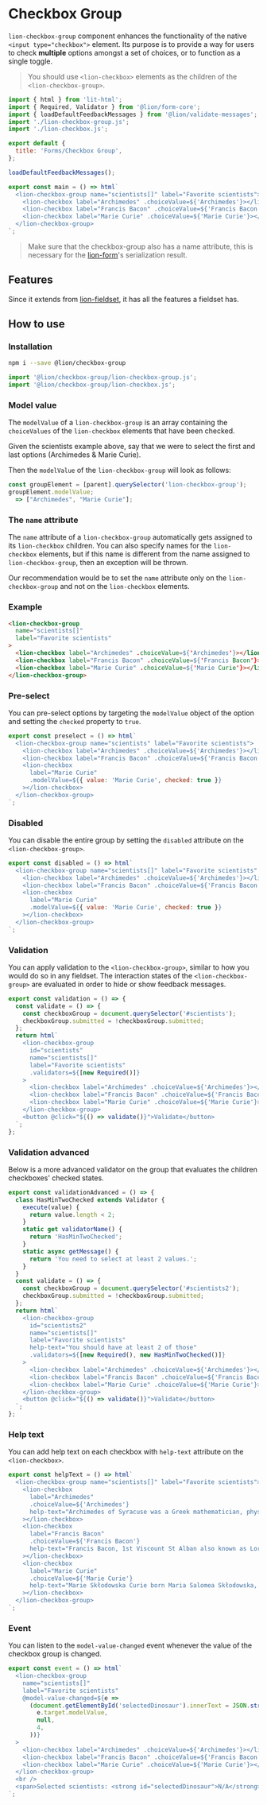[//]: # 'AUTO INSERT HEADER PREPUBLISH'

# Checkbox Group

`lion-checkbox-group` component enhances the functionality of the native `<input type="checkbox">` element.
Its purpose is to provide a way for users to check **multiple** options amongst a set of choices, or to function as a single toggle.

> You should use `<lion-checkbox>` elements as the children of the `<lion-checkbox-group>`.

```js script
import { html } from 'lit-html';
import { Required, Validator } from '@lion/form-core';
import { loadDefaultFeedbackMessages } from '@lion/validate-messages';
import './lion-checkbox-group.js';
import './lion-checkbox.js';

export default {
  title: 'Forms/Checkbox Group',
};

loadDefaultFeedbackMessages();
```

```js story
export const main = () => html`
  <lion-checkbox-group name="scientists[]" label="Favorite scientists">
    <lion-checkbox label="Archimedes" .choiceValue=${'Archimedes'}></lion-checkbox>
    <lion-checkbox label="Francis Bacon" .choiceValue=${'Francis Bacon'}></lion-checkbox>
    <lion-checkbox label="Marie Curie" .choiceValue=${'Marie Curie'}></lion-checkbox>
  </lion-checkbox-group>
`;
```

> Make sure that the checkbox-group also has a name attribute, this is necessary for the [lion-form](?path=/docs/forms-form-overview--main)'s serialization result.

## Features

Since it extends from [lion-fieldset](?path=/docs/forms-fieldset-overview--main),
it has all the features a fieldset has.

## How to use

### Installation

```bash
npm i --save @lion/checkbox-group
```

```js
import '@lion/checkbox-group/lion-checkbox-group.js';
import '@lion/checkbox-group/lion-checkbox.js';
```

### Model value

The `modelValue` of a `lion-checkbox-group` is an array containing the `choiceValues` of the `lion-checkbox` elements that have been checked.

Given the scientists example above, say that we were to select the first and last options
(Archimedes & Marie Curie).

Then the `modelValue` of the `lion-checkbox-group` will look as follows:

```js
const groupElement = [parent].querySelector('lion-checkbox-group');
groupElement.modelValue;
  => ["Archimedes", "Marie Curie"];
```

### The `name` attribute

The `name` attribute of a `lion-checkbox-group` automatically gets assigned to its `lion-checkbox` children. You can also specify names for the `lion-checkbox` elements, but if this name is different from the name assigned to `lion-checkbox-group`, then an exception will be thrown.

Our recommendation would be to set the `name` attribute only on the `lion-checkbox-group` and not on the `lion-checkbox` elements.

### Example

```html
<lion-checkbox-group
  name="scientists[]"
  label="Favorite scientists"
>
  <lion-checkbox label="Archimedes" .choiceValue=${'Archimedes'}></lion-checkbox>
  <lion-checkbox label="Francis Bacon" .choiceValue=${'Francis Bacon'}></lion-checkbox>
  <lion-checkbox label="Marie Curie" .choiceValue=${'Marie Curie'}></lion-checkbox>
</lion-checkbox-group>
```

### Pre-select

You can pre-select options by targeting the `modelValue` object of the option and setting the `checked` property to `true`.

```js preview-story
export const preselect = () => html`
  <lion-checkbox-group name="scientists" label="Favorite scientists">
    <lion-checkbox label="Archimedes" .choiceValue=${'Archimedes'}></lion-checkbox>
    <lion-checkbox label="Francis Bacon" .choiceValue=${'Francis Bacon'} checked></lion-checkbox>
    <lion-checkbox
      label="Marie Curie"
      .modelValue=${{ value: 'Marie Curie', checked: true }}
    ></lion-checkbox>
  </lion-checkbox-group>
`;
```

### Disabled

You can disable the entire group by setting the `disabled` attribute on the `<lion-checkbox-group>`.

```js preview-story
export const disabled = () => html`
  <lion-checkbox-group name="scientists[]" label="Favorite scientists" disabled>
    <lion-checkbox label="Archimedes" .choiceValue=${'Archimedes'}></lion-checkbox>
    <lion-checkbox label="Francis Bacon" .choiceValue=${'Francis Bacon'}></lion-checkbox>
    <lion-checkbox
      label="Marie Curie"
      .modelValue=${{ value: 'Marie Curie', checked: true }}
    ></lion-checkbox>
  </lion-checkbox-group>
`;
```

### Validation

You can apply validation to the `<lion-checkbox-group>`, similar to how you would do so in any fieldset.
The interaction states of the `<lion-checkbox-group>` are evaluated in order to hide or show feedback messages.

```js preview-story
export const validation = () => {
  const validate = () => {
    const checkboxGroup = document.querySelector('#scientists');
    checkboxGroup.submitted = !checkboxGroup.submitted;
  };
  return html`
    <lion-checkbox-group
      id="scientists"
      name="scientists[]"
      label="Favorite scientists"
      .validators=${[new Required()]}
    >
      <lion-checkbox label="Archimedes" .choiceValue=${'Archimedes'}></lion-checkbox>
      <lion-checkbox label="Francis Bacon" .choiceValue=${'Francis Bacon'}></lion-checkbox>
      <lion-checkbox label="Marie Curie" .choiceValue=${'Marie Curie'}></lion-checkbox>
    </lion-checkbox-group>
    <button @click="${() => validate()}">Validate</button>
  `;
};
```

### Validation advanced

Below is a more advanced validator on the group that evaluates the children checkboxes' checked states.

```js preview-story
export const validationAdvanced = () => {
  class HasMinTwoChecked extends Validator {
    execute(value) {
      return value.length < 2;
    }
    static get validatorName() {
      return 'HasMinTwoChecked';
    }
    static async getMessage() {
      return 'You need to select at least 2 values.';
    }
  }
  const validate = () => {
    const checkboxGroup = document.querySelector('#scientists2');
    checkboxGroup.submitted = !checkboxGroup.submitted;
  };
  return html`
    <lion-checkbox-group
      id="scientists2"
      name="scientists[]"
      label="Favorite scientists"
      help-text="You should have at least 2 of those"
      .validators=${[new Required(), new HasMinTwoChecked()]}
    >
      <lion-checkbox label="Archimedes" .choiceValue=${'Archimedes'}></lion-checkbox>
      <lion-checkbox label="Francis Bacon" .choiceValue=${'Francis Bacon'}></lion-checkbox>
      <lion-checkbox label="Marie Curie" .choiceValue=${'Marie Curie'}></lion-checkbox>
    </lion-checkbox-group>
    <button @click="${() => validate()}">Validate</button>
  `;
};
```

### Help text

You can add help text on each checkbox with `help-text` attribute on the `<lion-checkbox>`.

```js preview-story
export const helpText = () => html`
  <lion-checkbox-group name="scientists[]" label="Favorite scientists">
    <lion-checkbox
      label="Archimedes"
      .choiceValue=${'Archimedes'}
      help-text="Archimedes of Syracuse was a Greek mathematician, physicist, engineer, inventor, and astronomer"
    ></lion-checkbox>
    <lion-checkbox
      label="Francis Bacon"
      .choiceValue=${'Francis Bacon'}
      help-text="Francis Bacon, 1st Viscount St Alban also known as Lord Verulam, was an English philosopher and statesman who served as Attorney General and as Lord Chancellor of England"
    ></lion-checkbox>
    <lion-checkbox
      label="Marie Curie"
      .choiceValue=${'Marie Curie'}
      help-text="Marie Skłodowska Curie born Maria Salomea Skłodowska, was a Polish and naturalized-French physicist and chemist who conducted pioneering research on radioactivity"
    ></lion-checkbox>
  </lion-checkbox-group>
`;
```

### Event

You can listen to the `model-value-changed` event whenever the value of the checkbox group is changed.

```js preview-story
export const event = () => html`
  <lion-checkbox-group
    name="scientists[]"
    label="Favorite scientists"
    @model-value-changed=${e =>
      (document.getElementById('selectedDinosaur').innerText = JSON.stringify(
        e.target.modelValue,
        null,
        4,
      ))}
  >
    <lion-checkbox label="Archimedes" .choiceValue=${'Archimedes'}></lion-checkbox>
    <lion-checkbox label="Francis Bacon" .choiceValue=${'Francis Bacon'}></lion-checkbox>
    <lion-checkbox label="Marie Curie" .choiceValue=${'Marie Curie'}></lion-checkbox>
  </lion-checkbox-group>
  <br />
  <span>Selected scientists: <strong id="selectedDinosaur">N/A</strong></span>
`;
```
